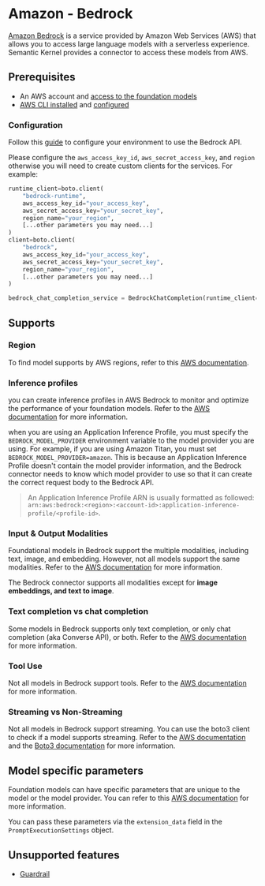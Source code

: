 # Amazon - Bedrock

[Amazon Bedrock](https://docs.aws.amazon.com/bedrock/latest/userguide/what-is-bedrock.html) is a service provided by Amazon Web Services (AWS) that allows you to access large language models with a serverless experience. Semantic Kernel provides a connector to access these models from AWS.

## Prerequisites

- An AWS account and [access to the foundation models](https://docs.aws.amazon.com/bedrock/latest/userguide/model-access-permissions.html)
- [AWS CLI installed](https://docs.aws.amazon.com/cli/latest/userguide/getting-started-install.html) and [configured](https://boto3.amazonaws.com/v1/documentation/api/latest/guide/quickstart.html#configuration)

### Configuration

Follow this [guide](https://boto3.amazonaws.com/v1/documentation/api/latest/guide/quickstart.html#configuration) to configure your environment to use the Bedrock API.

Please configure the `aws_access_key_id`, `aws_secret_access_key`, and `region` otherwise you will need to create custom clients for the services. For example:

```python
runtime_client=boto.client(
    "bedrock-runtime",
    aws_access_key_id="your_access_key",
    aws_secret_access_key="your_secret_key",
    region_name="your_region",
    [...other parameters you may need...]
)
client=boto.client(
    "bedrock",
    aws_access_key_id="your_access_key",
    aws_secret_access_key="your_secret_key",
    region_name="your_region",
    [...other parameters you may need...]
)

bedrock_chat_completion_service = BedrockChatCompletion(runtime_client=runtime_client, client=client)
```

## Supports

### Region

To find model supports by AWS regions, refer to this [AWS documentation](https://docs.aws.amazon.com/bedrock/latest/userguide/models-regions.html).

### Inference profiles

you can create inference profiles in AWS Bedrock to monitor and optimize the performance of your foundation models. Refer to the [AWS documentation](https://docs.aws.amazon.com/bedrock/latest/userguide/inference-profiles.html) for more information.

when you are using an Application Inference Profile, you must specify the `BEDROCK_MODEL_PROVIDER` environment variable to the model provider you are using. For example, if you are using Amazon Titan, you must set `BEDROCK_MODEL_PROVIDER=amazon`. This is because an Application Inference Profile doesn't contain the model provider information, and the Bedrock connector needs to know which model provider to use so that it can create the correct request body to the Bedrock API.

> An Application Inference Profile ARN is usually formatted as followed: `arn:aws:bedrock:<region>:<account-id>:application-inference-profile/<profile-id>`.

### Input & Output Modalities

Foundational models in Bedrock support the multiple modalities, including text, image, and embedding. However, not all models support the same modalities. Refer to the [AWS documentation](https://docs.aws.amazon.com/bedrock/latest/userguide/models-supported.html) for more information.

The Bedrock connector supports all modalities except for **image embeddings, and text to image**.

### Text completion vs chat completion

Some models in Bedrock supports only text completion, or only chat completion (aka Converse API), or both. Refer to the [AWS documentation](https://docs.aws.amazon.com/bedrock/latest/userguide/models-features.html) for more information.

### Tool Use

Not all models in Bedrock support tools. Refer to the [AWS documentation](https://docs.aws.amazon.com/bedrock/latest/userguide/models-features.html) for more information.

### Streaming vs Non-Streaming

Not all models in Bedrock support streaming. You can use the boto3 client to check if a model supports streaming. Refer to the [AWS documentation](https://docs.aws.amazon.com/bedrock/latest/userguide/conversation-inference-supported-models-features.html) and the [Boto3 documentation](https://boto3.amazonaws.com/v1/documentation/api/latest/reference/services/bedrock/client/get_foundation_model.html) for more information.

## Model specific parameters

Foundation models can have specific parameters that are unique to the model or the model provider. You can refer to this [AWS documentation](https://docs.aws.amazon.com/bedrock/latest/userguide/model-parameters.html) for more information.

You can pass these parameters via the `extension_data` field in the `PromptExecutionSettings` object.

## Unsupported features

- [Guardrail](https://docs.aws.amazon.com/bedrock/latest/userguide/guardrails.html)